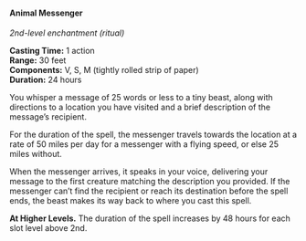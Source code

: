 #### Animal Messenger
<!-- markdownlint-disable link-image-reference-definitions -->
[_metadata_:spell_school]:- "enchantment"
[_metadata_:spell_level]:- "1"
[_metadata_:casting_time_amount]:- "1"
[_metadata_:casting_time_unit]:- "action"
[_metadata_:ritual]:- "true"
[_metadata_:range]:- "30 feet"
[_metadata_:target]:- "1 tiny beast"
[_metadata_:components_verbal]:- "true"
[_metadata_:components_somatic]:- "true"
[_metadata_:components_material]:- "true"
[_metadata_:components_material_description]:- "tightly rolled strip of paper"
[_metadata_:concentration]:- "false"
[_metadata_:duration]:- "24 hours"
[_metadata_:compared_to_wotc_srd]:- "mechanics_same_wording_different"
[_metadata_:compared_to_a5e_srd]:- "mechanics_same_wording_different"
<!-- markdownlint-disable-next-line no-emphasis-as-heading -->
_2nd-level enchantment (ritual)_

**Casting Time:** 1 action \
**Range:** 30 feet \
**Components:** V, S, M (tightly rolled strip of paper) \
**Duration:** 24 hours

You whisper a message of 25 words or less to a tiny beast, along with directions to a location you have visited and a brief description of the message’s recipient.

For the duration of the spell, the messenger travels towards the location at a rate of 50 miles per day for a messenger with a flying speed, or else 25 miles without.

When the messenger arrives, it speaks in your voice, delivering your message to the first creature matching the description you provided.
If the messenger can’t find the recipient or reach its destination before the spell ends, the beast makes its way back to where you cast this spell.

**At Higher Levels.**
The duration of the spell increases by 48 hours for each slot level above 2nd.
